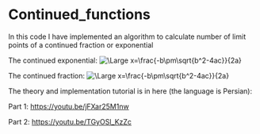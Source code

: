 # Continued_functions
In this code I have implemented an algorithm to calculate number of limit points of a continued fraction or exponential

The continued exponential:
<img src="https://latex.codecogs.com/svg.latex?\Large&space;f(z)=e^{ze^{ze^{z...}}}" title="\Large x=\frac{-b\pm\sqrt{b^2-4ac}}{2a}" />





The continued fraction:
<img src="https://latex.codecogs.com/svg.latex?\Large&space;x=\frac{1}{1-\frac{z}{1-\frac{z}{1-z...}}}" title="\Large x=\frac{-b\pm\sqrt{b^2-4ac}}{2a}" />






The theory and implementation tutorial is in here (the language is Persian):

Part 1: https://youtu.be/jFXar25M1nw


Part 2: https://youtu.be/TGyOSl_KzZc
